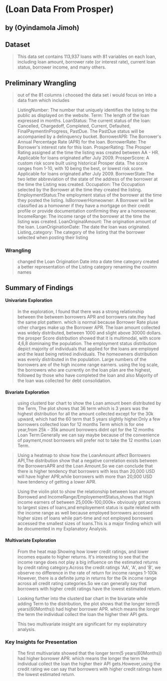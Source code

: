 # (Loan Data From Prosper)
## by (Oyindamola Jimoh)


## Dataset

> This data set contains 113,937 loans with 81 variables on each loan, including loan amount, borrower rate (or interest rate), current loan status, borrower income, and many others.


## Preliminary Wrangling

> out of the 81 columns i choosed the data set i would focus on into a data fram which includes

> ListingNumber: The number that uniquely identifies the listing to the public as displayed on the website.
> Term: The length of the loan expressed in months.
> LoanStatus: The current status of the loan: Cancelled, Chargedoff, Completed, Current, Defaulted, FinalPaymentInProgress, PastDue. The PastDue status will be accompanied by a delinquency bucket.
> BorrowerAPR: The Borrower's Annual Percentage Rate (APR) for the loan.
> BorrowerRate: The Borrower's interest rate for this loan.
> ProsperRating: The Prosper Rating assigned at the time the listing was created between AA - HR. Applicable for loans originated after July 2009.
> ProsperScore: A custom risk score built using historical Prosper data. The score ranges from 1-10, with 10 being the best, or lowest risk score. Applicable for loans originated after July 2009.
> BorrowerState:The two letter abbreviation of the state of the address of the borrower at the time the Listing was created.
> Occupation: The Occupation selected by the Borrower at the time they created the listing.
> EmploymentStatus:The employment status of the borrower at the time they posted the listing.
> IsBorrowerHomeowner: A Borrower will be classified as a homowner if they have a mortgage on their credit profile or provide documentation confirming they are a homeowner.
> IncomeRange: The income range of the borrower at the time the listing was created.
> LoanOriginalAmount: The origination amount of the loan.
> LoanOriginationDate: The date the loan was originated.
> Listing_category: The category of the listing that the borrower selected when posting their listing

### Wrangling
> changed the Loan Origination Date into a date time category created a better representation of the Listing category
> renaming the coulmn names
## Summary of Findings
#### Univariate Exploration
> In the exploration, I found that there was a strong relationship between the betweem borrowers APR and borrowers rate.they had the same plot pattern. which is normal because Borrower Rate pluse other charges make up the Borrower APR. The loan amount collected was widely distributed, between 1000 and slight above 30000 dollars. the prosper Score distrbution showed that it is multimodal, with score 4,6,8 dominaing the population. The employment status distribution depict majority of individuals that applied for the loans are employed and the least being retired individuals. The homeowners distribution was evenly distributed in the population. Large numbers of the borrowers are of the high income range earners. using the log scale, the borrowers who are currently on the loan plan are the highest, followed by those who have completed the loan  and also Majority of the loan was collected for debt consolidation.

#### Bivariate Exploration
> using clusterd bar chart to show the Loan amount been distributed by the Term, The plot shows that 36 term which is 3 years was the highest distribution for all the amount collected except for the 30k upward, which had the 60 term that 5 years slightly higher.Only a few borrowers collected loan for 12 months Term which is for one year,from 25k - 35k amount borrowers didnt opt for the 12 months Loan Term.Generally we can say maybe because of the convenience of payment,most borrowers will prefer not to take the 12 months Loan Term.

> Using a heatmap to show how the LoanAmount affect Borrowers API,The distribution show that a negative correlation exists between the BorrowersAPR and the Loan Amount.So we can conclude that there is higher tendency that borrowers with less than 20,000 USD will have higher APR,while borrowers with more than 20,000 USD have tendency of getting a lower APR. 

> Using the violin plot to show the relationship between loan amount Borrowed and IncomeRange/EmployementStatus,shows that High income earners of between 25,000k-100,000k+ obviously got access to largest sizes of loans,and  employement status is quite related with the income range as well because  employed borrowers accessed higher sizes of loans while part-time and not employed borrowers accessed the smallest sizes of loans.This is a major finding which will be documented in my Explanatory Analysis.

#### Multivariate Exploration
> From the heat map Showing how lower credit ratings, and lower incomes equate to higher returns. It's interesting to see that the income range does not play a big influence on the estimated returns by credit rating category.Across the credit ratings 'AA', 'A', and 'B', we observe no difference in the rate of return for income ranges 1-100k However, there is a definite jump in returns for the 0k income range across all credit rating categories.So we can generally  say that borrowers with higher credit ratings have the lowest estimated return.

> Looking further into the clusterd bar chart in the bivariate while adding Term to the distribution, the plot shows that the longer term(5 years(60Months)) had higher borrower APR. which means the longer the term the individual collect the loan the higher their API gets.

> This two multivariate insight are significant for my explainatory analysis.

### Key Insights for Presentation
> The first multivariate showed that the longer term(5 years(60Months)) had higher borrower APR. which means the longer the term the individual collect the loan the higher their API gets.However,using the credit rating we can say that borrowers with higher credit ratings have the lowest estimated return.
